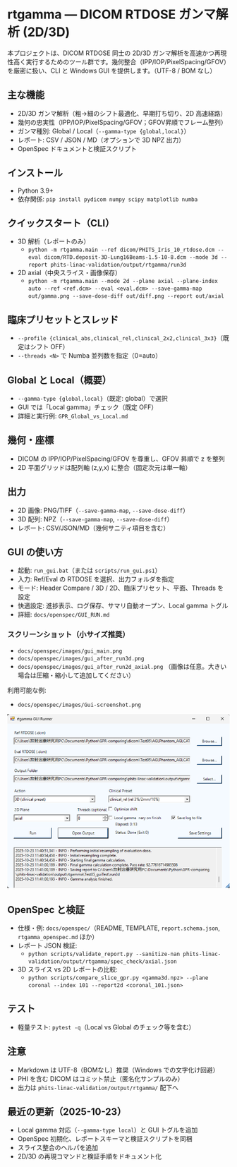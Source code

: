 # rtgamma — DICOM RTDOSE ガンマ解析 (2D/3D)

本プロジェクトは、DICOM RTDOSE 同士の 2D/3D ガンマ解析を高速かつ再現性高く実行するためのツール群です。幾何整合（IPP/IOP/PixelSpacing/GFOV）を厳密に扱い、CLI と Windows GUI を提供します。（UTF-8 / BOM なし）

## 主な機能
- 2D/3D ガンマ解析（粗→細のシフト最適化、早期打ち切り、2D 高速経路）
- 幾何の忠実性（IPP/IOP/PixelSpacing/GFOV；GFOV昇順でフレーム整列）
- ガンマ種別: Global / Local（`--gamma-type {global,local}`）
- レポート: CSV / JSON / MD（オプションで 3D NPZ 出力）
- OpenSpec ドキュメントと検証スクリプト

## インストール
- Python 3.9+
- 依存関係: `pip install pydicom numpy scipy matplotlib numba`

## クイックスタート（CLI）
- 3D 解析（レポートのみ）
  - `python -m rtgamma.main --ref dicom/PHITS_Iris_10_rtdose.dcm --eval dicom/RTD.deposit-3D-Lung16Beams-1.5-10-8.dcm --mode 3d --report phits-linac-validation/output/rtgamma/run3d`
- 2D axial（中央スライス・画像保存）
  - `python -m rtgamma.main --mode 2d --plane axial --plane-index auto --ref <ref.dcm> --eval <eval.dcm> --save-gamma-map out/gamma.png --save-dose-diff out/diff.png --report out/axial`

## 臨床プリセットとスレッド
- `--profile {clinical_abs,clinical_rel,clinical_2x2,clinical_3x3}`（既定はシフト OFF）
- `--threads <N>` で Numba 並列数を指定（0=auto）

## Global と Local（概要）
- `--gamma-type {global,local}`（既定: global）で選択
- GUI では「Local gamma」チェック（既定 OFF）
- 詳細と実行例: `GPR_Global_vs_Local.md`

## 幾何・座標
- DICOM の IPP/IOP/PixelSpacing/GFOV を尊重し、GFOV 昇順で z を整列
- 2D 平面グリッドは配列軸 (z,y,x) に整合（固定次元は単一軸）

## 出力
- 2D 画像: PNG/TIFF（`--save-gamma-map`, `--save-dose-diff`）
- 3D 配列: NPZ（`--save-gamma-map`, `--save-dose-diff`）
- レポート: CSV/JSON/MD（幾何サニティ項目を含む）

## GUI の使い方
- 起動: `run_gui.bat`（または `scripts/run_gui.ps1`）
- 入力: Ref/Eval の RTDOSE を選択、出力フォルダを指定
- モード: Header Compare / 3D / 2D、臨床プリセット、平面、Threads を設定
- 快適設定: 進捗表示、ログ保存、サマリ自動オープン、Local gamma トグル
- 詳細: `docs/openspec/GUI_RUN.md`

### スクリーンショット（小サイズ推奨）
- `docs/openspec/images/gui_main.png`
- `docs/openspec/images/gui_after_run3d.png`
- `docs/openspec/images/gui_after_run2d_axial.png`
（画像は任意。大きい場合は圧縮・縮小して追加してください）

利用可能な例:
- `docs/openspec/images/Gui-screenshot.png`

![Gui-screenshot.png 704x551](docs/openspec/images/Gui-screenshot.png)

## OpenSpec と検証
- 仕様・例: `docs/openspec/`（README, TEMPLATE, `report.schema.json`, `rtgamma_openspec.md` ほか）
- レポート JSON 検証:
  - `python scripts/validate_report.py --sanitize-nan phits-linac-validation/output/rtgamma/spec_check/axial.json`
- 3D スライス vs 2D レポートの比較:
  - `python scripts/compare_slice_gpr.py <gamma3d.npz> --plane coronal --index 101 --report2d <coronal_101.json>`

## テスト
- 軽量テスト: `pytest -q`（Local vs Global のチェック等を含む）

## 注意
- Markdown は UTF-8（BOMなし）推奨（Windows での文字化け回避）
- PHI を含む DICOM はコミット禁止（匿名化サンプルのみ）
- 出力は `phits-linac-validation/output/rtgamma/` 配下へ

## 最近の更新（2025-10-23）
- Local gamma 対応（`--gamma-type local`）と GUI トグルを追加
- OpenSpec 初期化、レポートスキーマと検証スクリプトを同梱
- スライス整合のヘルパを追加
- 2D/3D の再現コマンドと検証手順をドキュメント化
